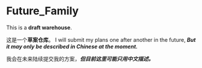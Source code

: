 # Future_Family
This is a **draft warehouse**.

这是一个**草案仓库**。
I will submit my plans one after another in the future, ***But it may only be described in Chinese at the moment.***

我会在未来陆续提交我的方案，***但目前这里可能只用中文描述。***
